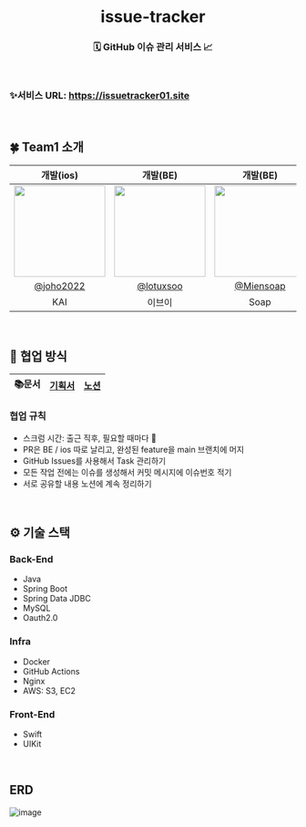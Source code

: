<div align="center">
<h1> issue-tracker </h1>

<h3> ️🗓️ GitHub 이슈 관리 서비스 📈 </h3>
<br/>
<img src="https://github.com/lotuxsoo/issue-tracker/assets/86272865/b65c14a1-cff0-4a5b-9107-ef35a7f5259f" style="border-radius: 5%;" alt=""/>
</div>

###  ✨서비스 URL: https://issuetracker01.site
<br/>

## 🍀 Team1 소개

|                                      개발(ios)                                      |                                      개발(BE)                                      |                                      개발(BE)                                      |                                     개발(BE)                                      |
|:---------------------------------------------------------------------------------:|:--------------------------------------------------------------------------------:|:--------------------------------------------------------------------------------:|:-------------------------------------------------------------------------------:|
| <img width="160px" src="https://avatars.githubusercontent.com/u/104732020?v=4" /> | <img width="160px" src="https://avatars.githubusercontent.com/u/86272865?s=400&u=6476f11a691ad32e4ede9ce6cc12e1174134b190&v=4" /> | <img width="160px" src="https://avatars.githubusercontent.com/u/87180146?v=4"/> | <img width="160px" src="https://avatars.githubusercontent.com/u/67327887?v=4"/> |
|                     [@joho2022](https://github.com/joho2022)                      |                     [@lotuxsoo](https://github.com/lotuxsoo)                     |                     [@Miensoap](https://github.com/Miensoap)                    |                   [@tmdgus717](https://github.com/tmdgus717)                    |
|                                        KAI                                        |                                       이브이                                        |                                       Soap                                       |                                      Eddy                                       |
<br/>

## 👥 협업 방식

| 📚문서 | [기획서](https://www.figma.com/file/3GmgKPDg57tSqiVTNNJvLf/iOS_%EC%9D%B4%EC%8A%88%ED%8A%B8%EB%9E%98%EC%BB%A4?type=design&node-id=122-3233&mode=design&t=KQRlOL7CXMFhjeuv-0) | [노션](<https://orange-evergreen-0a3.notion.site/Issue-Tracker-ee324589c29d45f49f03e2b373ee068f?pvs=4>) |
| :----: | :--------------------------------------------------------------------------------------: |:---------------------------------------------------------------------------------------------------------------------------------------------------:|


### 협업 규칙
- 스크럼 시간: 출근 직후, 필요할 때마다 🤗
- PR은 BE / ios 따로 날리고, 완성된 feature을 main 브랜치에 머지
- GitHub Issues를 사용해서 Task 관리하기
- 모든 작업 전에는 이슈를 생성해서 커밋 메시지에 이슈번호 적기
- 서로 공유할 내용 노션에 계속 정리하기
<br/>

## ⚙️ 기술 스택
### Back-End
- Java
- Spring Boot
- Spring Data JDBC
- MySQL
- Oauth2.0

### Infra
- Docker
- GitHub Actions
- Nginx
- AWS: S3, EC2

### Front-End
- Swift
- UIKit
<br/>

## ERD

![image](https://github.com/user-attachments/assets/d830d989-514b-4127-836b-c8fa657e4b25)

